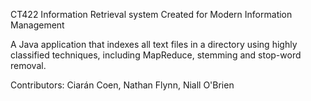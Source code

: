 CT422 Information Retrieval system
Created for Modern Information Management

A Java application that indexes all text files in a directory using highly classified techniques,
including MapReduce, stemming and stop-word removal.

Contributors:
Ciarán Coen,
Nathan Flynn,
Niall O'Brien
